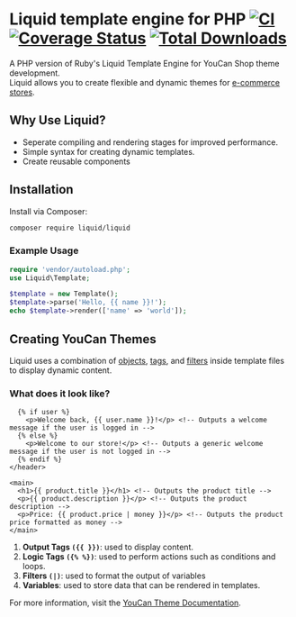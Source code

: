 # Liquid template engine for PHP [![CI](https://github.com/kalimatas/php-liquid/actions/workflows/tests.yaml/badge.svg)](https://github.com/kalimatas/php-liquid/actions/workflows/tests.yaml) [![Coverage Status](https://coveralls.io/repos/github/kalimatas/php-liquid/badge.svg?branch=master)](https://coveralls.io/github/kalimatas/php-liquid?branch=master) [![Total Downloads](https://poser.pugx.org/liquid/liquid/downloads.svg)](https://packagist.org/packages/liquid/liquid)

A PHP version of Ruby's Liquid Template Engine for YouCan Shop theme development.<br> Liquid allows you to create flexible and dynamic themes for [e-commerce stores](https://youcan.shop/en).

## Why Use Liquid?

- Seperate compiling and rendering stages for improved performance.
- Simple syntax for creating dynamic templates.
- Create reusable components


## Installation

Install via Composer:

```sh
composer require liquid/liquid
```

### Example Usage 

```php
require 'vendor/autoload.php';
use Liquid\Template;

$template = new Template();
$template->parse('Hello, {{ name }}!');
echo $template->render(['name' => 'world']);
```

## Creating YouCan Themes 

Liquid uses a combination of [objects](https://developer.youcan.shop/themes/objects/introduction), [tags](https://developer.youcan.shop/themes/tags/if), and [filters](https://developer.youcan.shop/themes/filters/currency/money) inside template files to display dynamic content.


### What does it look like?

  ```liquid
    {% if user %}
      <p>Welcome back, {{ user.name }}!</p> <!-- Outputs a welcome message if the user is logged in -->
    {% else %}
      <p>Welcome to our store!</p> <!-- Outputs a generic welcome message if the user is not logged in -->
    {% endif %}
  </header>

  <main>
    <h1>{{ product.title }}</h1> <!-- Outputs the product title -->
    <p>{{ product.description }}</p> <!-- Outputs the product description -->
    <p>Price: {{ product.price | money }}</p> <!-- Outputs the product price formatted as money -->
  </main>
```

1. **Output Tags `({{ }})`**: used to display content.
2. **Logic Tags `({% %})`**: used to perform actions such as conditions and loops. 
3. **Filters `(|)`**: used to format the output of variables 
4. **Variables**: used to store data that can be rendered in templates.



For more information, visit the [YouCan Theme Documentation](https://developer.youcan.shop/themes/introduction).